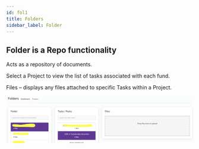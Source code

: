 ```yaml
---
id: fol1
title: Folders
sidebar_label: Folder
---
```



## Folder is a Repo functionality

Acts as a repository of documents.

Select a Project to view the list of tasks associated with each fund.

Files – displays any files attached to specific Tasks within a Project.

![Folder](assets/folder.png)